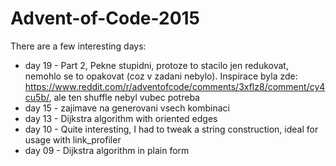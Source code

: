 # Advent-of-Code-2015
There are a few interesting days:
- day 19 - Part 2, Pekne stupidni, protoze to stacilo jen redukovat, nemohlo se to opakovat (coz v zadani nebylo). Inspirace byla zde: https://www.reddit.com/r/adventofcode/comments/3xflz8/comment/cy4cu5b/, ale ten shuffle nebyl vubec potreba
- day 15 - zajimave na generovani vsech kombinaci
- day 13 - Dijkstra algorithm with oriented edges
- day 10 - Quite interesting, I had to tweak a string construction, ideal for usage with link_profiler
- day 09 - Dijkstra algorithm in plain form

